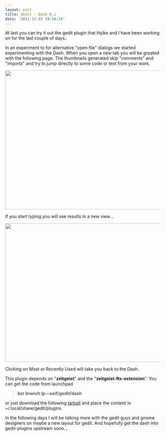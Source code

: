 ```yaml
---
layout: post
title: Gedit - Dash 0.1
date: '2011-11-03 19:14:34'
---
```


At last you can try it out the gedit plugin that Hylke and I have been working on for the last couple of days..

In an experiment to for alternative "open file" dialogs we started experimenting with the Dash. When you open a new tab you will be greated with the following page. The thumbnails generated skip "comments" and "imports" and try to jump directly to some code or text from your work.

<a href="http://geekyogre.com/content/images/2011/11/Screenshot-at-2011-11-03-185837.png"><img class="size-full wp-image-2102 alignnone" title="Screenshot at 2011-11-03 18:58:37" src="http://geekyogre.com/content/images/2011/11/Screenshot-at-2011-11-03-185837.png" alt="" width="741" height="450" /></a>

If you start typing you will see results in a new view...

<a href="http://geekyogre.com/content/images/2011/11/Screenshot-at-2011-11-03-185919.png"><img class="size-full wp-image-2103 alignnone" title="Screenshot at 2011-11-03 18:59:19" src="http://geekyogre.com/content/images/2011/11/Screenshot-at-2011-11-03-185919.png" alt="" width="742" height="449" /></a>

Clicking on Most or Recently Used will take you back to the Dash.

This plugin depends on "<strong>zeitgeist</strong>" and the "<strong>zeitgeist-fts-extension</strong>". You can get the code from launchpad
<blockquote><strong>bzr branch lp:~seif/gedit/dash</strong></blockquote>
or just download the following <a href="http://dl.dropbox.com/u/7162902/gedit-dash.tar.gz">tarball</a> and place the content in ~/.local/share/gedit/plugins

In the following days I will be talking more with the gedit guys and gnome designers on maybe a new layout for gedit. And hopefully get the dash into gedit-plugins upstream soon...
